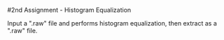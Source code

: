 #2nd Assignment - Histogram Equalization

Input a ".raw" file and performs histogram equalization, then extract as a ".raw" file.
